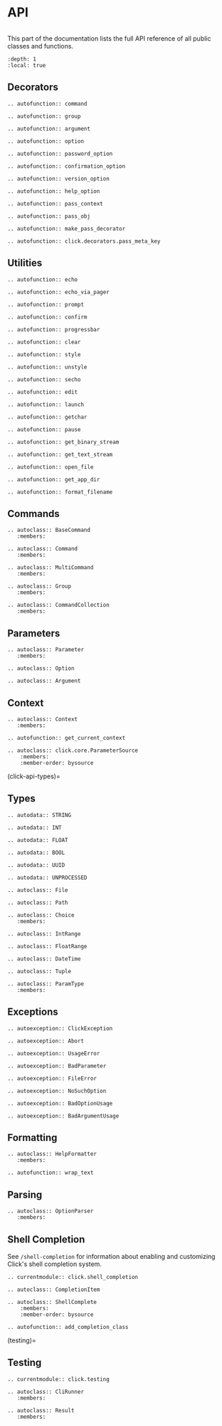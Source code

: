 # API

```{currentmodule} click
```

This part of the documentation lists the full API reference of all public
classes and functions.

```{contents}
:depth: 1
:local: true
```

## Decorators

```{eval-rst}
.. autofunction:: command
```

```{eval-rst}
.. autofunction:: group
```

```{eval-rst}
.. autofunction:: argument
```

```{eval-rst}
.. autofunction:: option
```

```{eval-rst}
.. autofunction:: password_option
```

```{eval-rst}
.. autofunction:: confirmation_option
```

```{eval-rst}
.. autofunction:: version_option
```

```{eval-rst}
.. autofunction:: help_option
```

```{eval-rst}
.. autofunction:: pass_context
```

```{eval-rst}
.. autofunction:: pass_obj
```

```{eval-rst}
.. autofunction:: make_pass_decorator
```

```{eval-rst}
.. autofunction:: click.decorators.pass_meta_key

```

## Utilities

```{eval-rst}
.. autofunction:: echo
```

```{eval-rst}
.. autofunction:: echo_via_pager
```

```{eval-rst}
.. autofunction:: prompt
```

```{eval-rst}
.. autofunction:: confirm
```

```{eval-rst}
.. autofunction:: progressbar
```

```{eval-rst}
.. autofunction:: clear
```

```{eval-rst}
.. autofunction:: style
```

```{eval-rst}
.. autofunction:: unstyle
```

```{eval-rst}
.. autofunction:: secho
```

```{eval-rst}
.. autofunction:: edit
```

```{eval-rst}
.. autofunction:: launch
```

```{eval-rst}
.. autofunction:: getchar
```

```{eval-rst}
.. autofunction:: pause
```

```{eval-rst}
.. autofunction:: get_binary_stream
```

```{eval-rst}
.. autofunction:: get_text_stream
```

```{eval-rst}
.. autofunction:: open_file
```

```{eval-rst}
.. autofunction:: get_app_dir
```

```{eval-rst}
.. autofunction:: format_filename
```

## Commands

```{eval-rst}
.. autoclass:: BaseCommand
   :members:
```

```{eval-rst}
.. autoclass:: Command
   :members:
```

```{eval-rst}
.. autoclass:: MultiCommand
   :members:
```

```{eval-rst}
.. autoclass:: Group
   :members:
```

```{eval-rst}
.. autoclass:: CommandCollection
   :members:
```

## Parameters

```{eval-rst}
.. autoclass:: Parameter
   :members:
```

```{eval-rst}
.. autoclass:: Option
```

```{eval-rst}
.. autoclass:: Argument
```

## Context

```{eval-rst}
.. autoclass:: Context
   :members:
```

```{eval-rst}
.. autofunction:: get_current_context
```

```{eval-rst}
.. autoclass:: click.core.ParameterSource
    :members:
    :member-order: bysource
```

(click-api-types)=

## Types

```{eval-rst}
.. autodata:: STRING
```

```{eval-rst}
.. autodata:: INT
```

```{eval-rst}
.. autodata:: FLOAT
```

```{eval-rst}
.. autodata:: BOOL
```

```{eval-rst}
.. autodata:: UUID
```

```{eval-rst}
.. autodata:: UNPROCESSED
```

```{eval-rst}
.. autoclass:: File
```

```{eval-rst}
.. autoclass:: Path
```

```{eval-rst}
.. autoclass:: Choice
   :members:
```

```{eval-rst}
.. autoclass:: IntRange
```

```{eval-rst}
.. autoclass:: FloatRange
```

```{eval-rst}
.. autoclass:: DateTime
```

```{eval-rst}
.. autoclass:: Tuple
```

```{eval-rst}
.. autoclass:: ParamType
   :members:
```

## Exceptions

```{eval-rst}
.. autoexception:: ClickException
```

```{eval-rst}
.. autoexception:: Abort
```

```{eval-rst}
.. autoexception:: UsageError
```

```{eval-rst}
.. autoexception:: BadParameter
```

```{eval-rst}
.. autoexception:: FileError
```

```{eval-rst}
.. autoexception:: NoSuchOption
```

```{eval-rst}
.. autoexception:: BadOptionUsage
```

```{eval-rst}
.. autoexception:: BadArgumentUsage
```

## Formatting

```{eval-rst}
.. autoclass:: HelpFormatter
   :members:
```

```{eval-rst}
.. autofunction:: wrap_text
```

## Parsing

```{eval-rst}
.. autoclass:: OptionParser
   :members:

```

## Shell Completion

See `/shell-completion` for information about enabling and
customizing Click's shell completion system.

```{eval-rst}
.. currentmodule:: click.shell_completion
```

```{eval-rst}
.. autoclass:: CompletionItem
```

```{eval-rst}
.. autoclass:: ShellComplete
    :members:
    :member-order: bysource
```

```{eval-rst}
.. autofunction:: add_completion_class

```

(testing)=

## Testing

```{eval-rst}
.. currentmodule:: click.testing
```

```{eval-rst}
.. autoclass:: CliRunner
   :members:
```

```{eval-rst}
.. autoclass:: Result
   :members:
```
